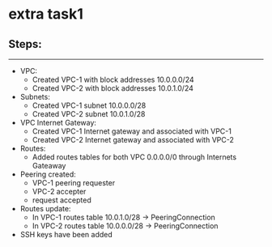 # extra task1

## Steps:

----

+ VPC:
  + Created VPC-1 with block addresses 10.0.0.0/24
  + Created VPC-2 with block addresses 10.0.1.0/24
+ Subnets:
  + Created VPC-1 subnet 10.0.0.0/28
  + Created VPC-2 subnet 10.0.1.0/28
+ VPC Internet Gateway:
  + Created VPC-1 Internet gateway and associated with VPC-1
  + Created VPC-2 Internet gateway and associated with VPC-2
+ Routes:
  + Added routes tables for both VPC 0.0.0.0/0 through Internets Gateaway
+ Peering created:
  + VPC-1 peering requester
  + VPC-2 accepter
  + request accepted
+ Routes update:
  + In VPC-1 routes table 10.0.1.0/28 -> PeeringConnection
  + In VPC-2 routes table 10.0.0.0/28 -> PeeringConnection
+ SSH keys have been added